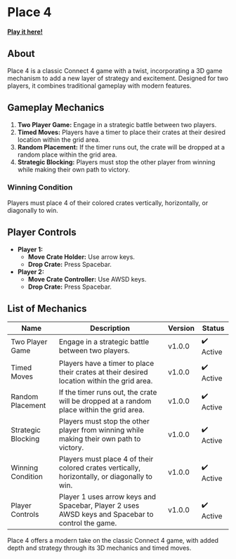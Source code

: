 # Place 4

**[Play it here!](https://play.unity.com/mg/other/place-4-k)**

## About
Place 4 is a classic Connect 4 game with a twist, incorporating a 3D game mechanism to add a new layer of strategy and excitement. Designed for two players, it combines traditional gameplay with modern features.

## Gameplay Mechanics
1. **Two Player Game:** Engage in a strategic battle between two players.
2. **Timed Moves:** Players have a timer to place their crates at their desired location within the grid area.
3. **Random Placement:** If the timer runs out, the crate will be dropped at a random place within the grid area.
4. **Strategic Blocking:** Players must stop the other player from winning while making their own path to victory.

### Winning Condition
Players must place 4 of their colored crates vertically, horizontally, or diagonally to win.

## Player Controls
- **Player 1:**
  - **Move Crate Holder:** Use arrow keys.
  - **Drop Crate:** Press Spacebar.
- **Player 2:**
  - **Move Crate Controller:** Use AWSD keys.
  - **Drop Crate:** Press Spacebar.

## List of Mechanics
| Name                   | Description                                                                                       | Version | Status   |
|------------------------|---------------------------------------------------------------------------------------------------|---------|----------|
| Two Player Game        | Engage in a strategic battle between two players.                                                 | v1.0.0  | ✔️ Active |
| Timed Moves            | Players have a timer to place their crates at their desired location within the grid area.        | v1.0.0  | ✔️ Active |
| Random Placement       | If the timer runs out, the crate will be dropped at a random place within the grid area.          | v1.0.0  | ✔️ Active |
| Strategic Blocking     | Players must stop the other player from winning while making their own path to victory.           | v1.0.0  | ✔️ Active |
| Winning Condition      | Players must place 4 of their colored crates vertically, horizontally, or diagonally to win.      | v1.0.0  | ✔️ Active |
| Player Controls        | Player 1 uses arrow keys and Spacebar, Player 2 uses AWSD keys and Spacebar to control the game.  | v1.0.0  | ✔️ Active |

Place 4 offers a modern take on the classic Connect 4 game, with added depth and strategy through its 3D mechanics and timed moves.
